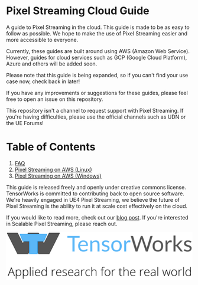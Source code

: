 # Pixel Streaming Cloud Guide
A guide to Pixel Streaming in the cloud. This guide is made to be as easy to follow as possible. We hope to make the use of Pixel Streaming easier and more accessible to everyone.

Currently, these guides are built around using AWS (Amazon Web Service). However, guides for cloud services such as GCP (Google Cloud Platform), Azure and others will be added soon.

Please note that this guide is being expanded, so if you can't find your use case now, check back in later!

If you have any improvements or suggestions for these guides, please feel free to open an issue on this repository.

This repository isn't a channel to request support with Pixel Streaming. If you're having difficulties, please use the official channels such as UDN or the UE Forums!

# Table of Contents

1. [FAQ](FAQ.md)
2. [Pixel Streaming on AWS (Linux)](Pixel%20Streaming%20on%20AWS%20(Linux).md)
3. [Pixel Streaming on AWS (Windows)](Pixel%20Streaming%20on%20AWS%20(Windows).md)


This guide is released freely and openly under creative commons license. TensorWorks is committed to contributing back to open source software. We're heavily engaged in UE4 Pixel Streaming, we believe the future of Pixel Streaming is the ability to run it at scale cost effectively on the cloud.

If you would like to read more, check out our [blog post](https://tensorworks.com.au/blog/an-open-architecture-for-scalable-pixel-streaming/). If you're interested in Scalable Pixel Streaming, please reach out.

[![TensorLogo](Logo/logo-with-tagline.svg)](https://tensorworks.com.au/)
